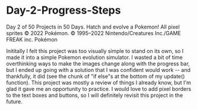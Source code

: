 # Day-2-Progress-Steps
Day 2 of 50 Projects in 50 Days. Hatch and evolve a Pokemon! All pixel sprites © 2022 Pokémon. © 1995–2022 Nintendo/Creatures Inc./GAME FREAK inc. Pokémon

Inititally I felt this project was too visually simple to stand on its own, so I made it into a simple Pokemon evolution simulator.
I wasted a bit of time overthinking ways to make the images change along with the progress bar, but I ended up going with a solution that
I was confident would work -- and thankfully, it did (see the chunk of "if else"s at the bottom of my update() function). This project was 
mostly a review of things I already know, but I'm glad it gave me an opportunity to practice. I would love to add pixel borders to the 
text boxes and buttons, so I will definitely revisit this project in the future.
